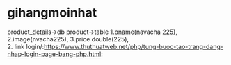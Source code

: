 # gihangmoinhat
product_details->db
product->table
1.pname(navacha 225), 2.image(nvacha225), 3.price double(225),  
2. link login/:https://www.thuthuatweb.net/php/tung-buoc-tao-trang-dang-nhap-login-page-bang-php.html:
